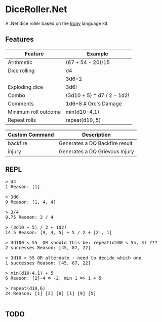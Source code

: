 # DiceRoller.Net
A .Net dice roller based on the [Irony](https://github.com/IronyProject/Irony) language kit.

## Features

| Feature                | Example                    |
|------------------------|----------------------------|
| Arithmetic             | (67 + 54 - 20)/15          |
| Dice rolling           | d4                         |
|                        | 3d6+2                      |
| Exploding dice         | 3d6!                       |
| Combo                  | (3d10 + 5) * d7 / 2 - 1d2! |
| Comments               | 1d6+8 # Orc's Damage       |
| Minimum roll outcome   | min(d10-4,1)               |
| Repeat rolls           | repeat(d10, 5)             |

| Custom Command         | Description                    |
|------------------------|--------------------------------|
| backfire               | Generates a DQ Backfire result |
| injury                 | Generates a DQ Grievous Injury |


## REPL
<pre>
> d4
1 Reason: [1]

> 3d6
9 Reason: [1, 4, 4]

> 3/4
0.75 Reason: 3 / 4

> (3d10 + 5) / 2 + 1d2!
14.5 Reason: [9, 4, 5] + 5 / 2 + [2!, 1]

> 3d100 < 55  OR should this be: repeat(d100 < 55, 3) ???
2 successes Reason: [45, 87, 22]

> 3d10 > 55 OR alternate - need to decide which one
1 successes Reason: [45, 87, 22]

> min(d10-4,1) + 5
6 Reason: [2]-4 = -2, min 1 => 1 + 5

> repeat(d10,6)
24 Reason: [1] [2] [6] [1] [9] [5]

</pre>

## TODO
